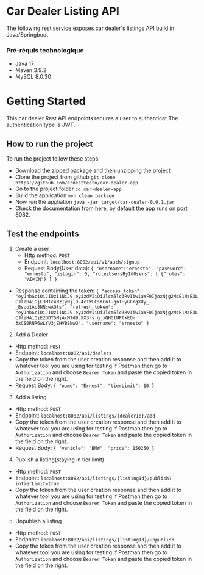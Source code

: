 # Car Dealer Listing API
The following rest service exposes car dealer's listings API build in Java/Springboot
### Pré-réquis technologique
* Java 17
* Maven 3.9.2
* MySQL 8.0.30

# Getting Started
This car dealer Rest API endpoints requres a user to authenticat
The authentication type is JWT.

## How to run the project

To run the project follow these steps

* Download the zipped package and then unzipping the project
* Clone the project from github
`git clone https://github.com/ernestteoro/car-dealer-app`
* Go to the project folder `cd car-dealer-app`
* Build the application
`mvn clean package`
* Now run the appliation 
`java -jar target/car-dealer-0.0.1.jar`
* Check the documentation from [here](http://localhost:8082/swagger-ui/index.html), by default the app runs on port 8082.
## Test the endpoints
1. Create a user
    * Http method: `POST`
    * Endpoint: `localhost:8082/api/v1/auth/signup`
    * Request Body(User data):
`{
    "username":"ernesto",
    "password": "ernesto",
    "isLogin": 0,
    "rolesUsersByIdUsers": [
        {"roles": "ADMIN"}
    ]
}`
* Response containing the token:
`{
    "access_token": "eyJhbGciOiJIUzI1NiJ9.eyJzdWIiOiJlcm5lc3RvIiwiaWF0IjoxNjg2MzE1MzE3LCJleHAiOjE3MTc4NzIyNjl9.4cTWLCsKCnT-gnTHyGCrgXUy_-_Bsuo1Ac8NNcwAQts",
    "refresh_token": "eyJhbGciOiJIUzI1NiJ9.eyJzdWIiOiJlcm5lc3RvIiwiaWF0IjoxNjg2MzE1MzE3LCJleHAiOjE2ODY5MjAxMTd9.XX3rs_g_xQHGtUFtkEO-3xCS0RNR6wLYV3jZHVB8NwQ",
    "username": "ernesto"
}`
2. Add a Dealer
* Http method: `POST`
* Endpoint: `localhost:8082/api/dealers`
* Copy the token from the user creation response and then add it to whatever tool you are using for testing
If Postman then go to `Authorization` and choose `Bearer Token` and paste the copied token in the field on the right.
* Request Body: `{
    "name": "Ernest",
    "tierLimit": 10
}`
3. Add a listing
* Http method: `POST`
* Endpoint: `localhost:8082/api/listings/{dealerId}/add`
* Copy the token from the user creation response and then add it to whatever tool you are using for testing
If Postman then go to `Authorization` and choose `Bearer Token` and paste the copied token in the field on the right.
* Request Body: `{
    "vehicle": "BMW",
    "price": 150250
}`
4. Publish a listing(staying in tier limit)
* Http method: `POST`
* Endpoint: `localhost:8082/api/listings/{listingId}/publish?inTierLimit=true`
* Copy the token from the user creation response and then add it to whatever tool you are using for testing
If Postman then go to `Authorization` and choose `Bearer Token` and paste the copied token in the field on the right.
5. Unpublish a listing
* Http method: `POST`
* Endpoint: `localhost:8082/api/listings/{listingId}/unpublish`
* Copy the token from the user creation response and then add it to whatever tool you are using for testing
If Postman then go to `Authorization` and choose `Bearer Token` and paste the copied token in the field on the right.
